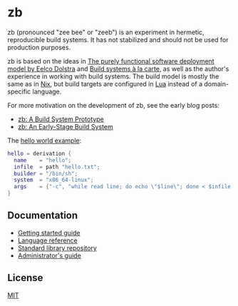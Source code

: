 # zb

zb
(pronounced "zee bee" or "zeeb")
is an experiment in hermetic, reproducible build systems.
It has not stabilized and should not be used for production purposes.

zb is based on the ideas in [The purely functional software deployment model by Eelco Dolstra][dolstra_purely_2006]
and [Build systems à la carte][mokhov_build_2018],
as well as the author's experience in working with build systems.
The build model is mostly the same as in [Nix][],
but build targets are configured in [Lua][]
instead of a domain-specific language.

For more motivation on the development of zb,
see the early blog posts:

- [zb: A Build System Prototype](https://www.zombiezen.com/blog/2024/06/zb-build-system-prototype/)
- [zb: An Early-Stage Build System](https://www.zombiezen.com/blog/2024/09/zb-early-stage-build-system/)

The [hello world example][]:

```lua
hello = derivation {
  name    = "hello";
  infile  = path "hello.txt";
  builder = "/bin/sh";
  system  = "x86_64-linux";
  args    = {"-c", "while read line; do echo \"$line\"; done < $infile > $out"};
}
```

[Lua]: https://www.lua.org/
[Nix]: https://nixos.org/
[dolstra_purely_2006]: https://edolstra.github.io/pubs/phd-thesis.pdf
[hello world example]: demo/hello.lua
[mokhov_build_2018]: https://doi.org/10.1145/3236774

## Documentation

- [Getting started guide](docs/getting-started.md)
- [Language reference](docs/lua.md)
- [Standard library repository](https://github.com/256lights/zb-stdlib)
- [Administrator's guide](docs/admin-guide.md)

## License

[MIT](LICENSE)
